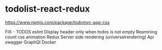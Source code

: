 # todolist-react-redux


https://www.npmjs.com/package/todomvc-app-css

FIX
    -
TODOS
    eslint
    Display header only when todos is not empty
    Reamining count
    css
    animation
    Redux
    Server side rendering (universalrendering)
    Api swagger
    GraphQl
    Docker
